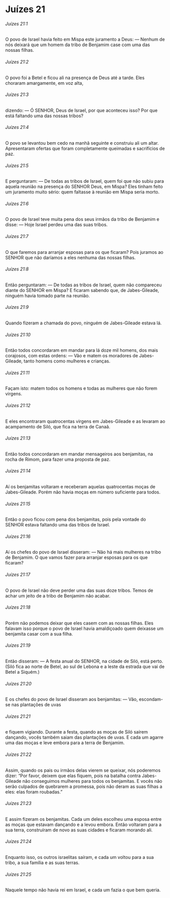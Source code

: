 # Juízes 21

###### Juízes 21:1

O povo de Israel havia feito em Mispa este juramento a Deus: — Nenhum de nós deixará que um homem da tribo de Benjamim case com uma das nossas filhas.

###### Juízes 21:2

O povo foi a Betel e ficou ali na presença de Deus até a tarde. Eles choraram amargamente, em voz alta,

###### Juízes 21:3

dizendo: — Ó SENHOR, Deus de Israel, por que aconteceu isso? Por que está faltando uma das nossas tribos?

###### Juízes 21:4

O povo se levantou bem cedo na manhã seguinte e construiu ali um altar. Apresentaram ofertas que foram completamente queimadas e sacrifícios de paz.

###### Juízes 21:5

E perguntaram: — De todas as tribos de Israel, quem foi que não subiu para aquela reunião na presença do SENHOR Deus, em Mispa? Eles tinham feito um juramento muito sério: quem faltasse à reunião em Mispa seria morto.

###### Juízes 21:6

O povo de Israel teve muita pena dos seus irmãos da tribo de Benjamim e disse: — Hoje Israel perdeu uma das suas tribos.

###### Juízes 21:7

O que faremos para arranjar esposas para os que ficaram? Pois juramos ao SENHOR que não daríamos a eles nenhuma das nossas filhas.

###### Juízes 21:8

Então perguntaram: — De todas as tribos de Israel, quem não compareceu diante do SENHOR em Mispa? E ficaram sabendo que, de Jabes-Gileade, ninguém havia tomado parte na reunião.

###### Juízes 21:9

Quando fizeram a chamada do povo, ninguém de Jabes-Gileade estava lá.

###### Juízes 21:10

Então todos concordaram em mandar para lá doze mil homens, dos mais corajosos, com estas ordens: — Vão e matem os moradores de Jabes-Gileade, tanto homens como mulheres e crianças.

###### Juízes 21:11

Façam isto: matem todos os homens e todas as mulheres que não forem virgens.

###### Juízes 21:12

E eles encontraram quatrocentas virgens em Jabes-Gileade e as levaram ao acampamento de Siló, que fica na terra de Canaã.

###### Juízes 21:13

Então todos concordaram em mandar mensageiros aos benjamitas, na rocha de Rimom, para fazer uma proposta de paz.

###### Juízes 21:14

Aí os benjamitas voltaram e receberam aquelas quatrocentas moças de Jabes-Gileade. Porém não havia moças em número suficiente para todos.

###### Juízes 21:15

Então o povo ficou com pena dos benjamitas, pois pela vontade do SENHOR estava faltando uma das tribos de Israel.

###### Juízes 21:16

Aí os chefes do povo de Israel disseram: — Não há mais mulheres na tribo de Benjamim. O que vamos fazer para arranjar esposas para os que ficaram?

###### Juízes 21:17

O povo de Israel não deve perder uma das suas doze tribos. Temos de achar um jeito de a tribo de Benjamim não acabar.

###### Juízes 21:18

Porém não podemos deixar que eles casem com as nossas filhas. Eles falavam isso porque o povo de Israel havia amaldiçoado quem deixasse um benjamita casar com a sua filha.

###### Juízes 21:19

Então disseram: — A festa anual do SENHOR, na cidade de Siló, está perto. (Siló fica ao norte de Betel, ao sul de Lebona e a leste da estrada que vai de Betel a Siquém.)

###### Juízes 21:20

E os chefes do povo de Israel disseram aos benjamitas: — Vão, escondam-se nas plantações de uvas

###### Juízes 21:21

e fiquem vigiando. Durante a festa, quando as moças de Siló saírem dançando, vocês também saiam das plantações de uvas. E cada um agarre uma das moças e leve embora para a terra de Benjamim.

###### Juízes 21:22

Assim, quando os pais ou irmãos delas vierem se queixar, nós poderemos dizer: “Por favor, deixem que elas fiquem, pois na batalha contra Jabes-Gileade não conseguimos mulheres para todos os benjamitas. E vocês não serão culpados de quebrarem a promessa, pois não deram as suas filhas a eles: elas foram roubadas.”

###### Juízes 21:23

E assim fizeram os benjamitas. Cada um deles escolheu uma esposa entre as moças que estavam dançando e a levou embora. Então voltaram para a sua terra, construíram de novo as suas cidades e ficaram morando ali.

###### Juízes 21:24

Enquanto isso, os outros israelitas saíram, e cada um voltou para a sua tribo, a sua família e as suas terras.

###### Juízes 21:25

Naquele tempo não havia rei em Israel, e cada um fazia o que bem queria.

